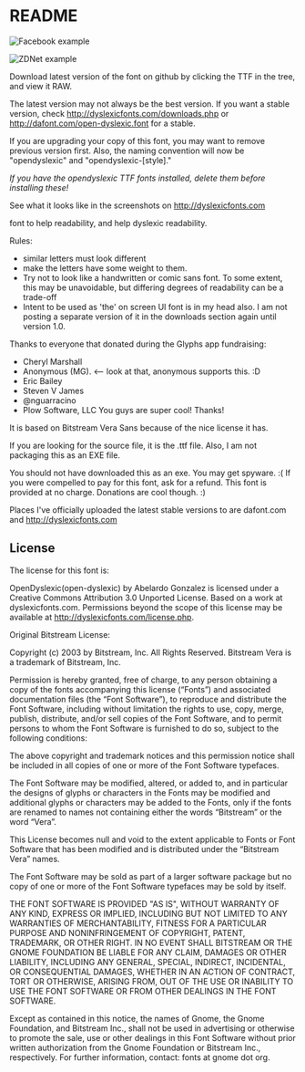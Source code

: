 README
======

![Facebook example](https://github.com/antijingoist/open-dyslexic/raw/master/screenshots/facebook-dyslexic.png)

![ZDNet example](https://github.com/antijingoist/open-dyslexic/raw/master/screenshots/zdnetarticle.PNG)

Download latest version of the font on github by clicking the TTF in the tree, and view it RAW.

The latest version may not always be the best version. If you want a stable version, check http://dyslexicfonts.com/downloads.php or http://dafont.com/open-dyslexic.font for a stable.

If you are upgrading your copy of this font, you may want to remove previous version first. 
Also, the naming convention will now be "opendyslexic" and "opendyslexic-[style]."

*If you have the opendyslexic TTF fonts installed, delete them before installing these!*

See what it looks like in the screenshots on http://dyslexicfonts.com

font to help readability, and help dyslexic readability.

Rules:

- similar letters must look different
- make the letters have some weight to them.
- Try not to look like a handwritten or comic sans font. To some extent, this may be unavoidable, but differing degrees of readability can be a trade-off
- Intent to be used as 'the' on screen UI font is in my head also.
I am not posting a separate version of it in the downloads section again until version 1.0.

Thanks to everyone that donated during the Glyphs app fundraising:

- Cheryl Marshall
- Anonymous (MG). <-- look at that, anonymous supports this. :D 
- Eric Bailey
- Steven V James
- @nguarracino
- Plow Software, LLC
You guys are super cool! Thanks!

It is based on Bitstream Vera Sans because of the nice license it has. 

If you are looking for the source file, it is the .ttf file. Also, I am not packaging this as an EXE file.

You should not have downloaded this as an exe. You may get spyware. :( If you were compelled to pay for this font, ask for a refund. This font is provided at no charge. Donations are cool though. :)

Places I've officially uploaded the latest stable versions to are dafont.com and http://dyslexicfonts.com

License
-------
The license for this font is: 

OpenDyslexic(open-dyslexic) by Abelardo Gonzalez is licensed under a Creative Commons Attribution 3.0 Unported License.
Based on a work at dyslexicfonts.com.
Permissions beyond the scope of this license may be available at http://dyslexicfonts.com/license.php.

Original Bitstream License: 

Copyright (c) 2003 by Bitstream, Inc. All Rights Reserved. Bitstream Vera is a trademark of Bitstream, Inc. 

Permission is hereby granted, free of charge, to any person obtaining a copy of the fonts accompanying this license (“Fonts”) and associated documentation files (the “Font Software”), to reproduce and distribute the Font Software, including without limitation the rights to use, copy, merge, publish, distribute, and/or sell copies of the Font Software, and to permit persons to whom the Font Software is furnished to do so, subject to the following conditions: 

The above copyright and trademark notices and this permission notice shall be included in all copies of one or more of the Font Software typefaces.

The Font Software may be modified, altered, or added to, and in particular the designs of glyphs or characters in the Fonts may be modified and additional glyphs or characters may be added to the Fonts, only if the fonts are renamed to names not containing either the words “Bitstream” or the word “Vera”.

This License becomes null and void to the extent applicable to Fonts or Font Software that has been modified and is distributed under the “Bitstream Vera” names. 

The Font Software may be sold as part of a larger software package but no copy of one or more of the Font Software typefaces may be sold by itself. 

THE FONT SOFTWARE IS PROVIDED "AS IS", WITHOUT WARRANTY OF ANY KIND, EXPRESS OR IMPLIED, INCLUDING BUT NOT LIMITED TO ANY WARRANTIES OF MERCHANTABILITY, FITNESS FOR A PARTICULAR PURPOSE AND NONINFRINGEMENT OF COPYRIGHT, PATENT, TRADEMARK, OR OTHER RIGHT. IN NO EVENT SHALL BITSTREAM OR THE GNOME FOUNDATION BE LIABLE FOR ANY CLAIM, DAMAGES OR OTHER LIABILITY, INCLUDING ANY GENERAL, SPECIAL, INDIRECT, INCIDENTAL, OR CONSEQUENTIAL DAMAGES, WHETHER IN AN ACTION OF CONTRACT, TORT OR OTHERWISE, ARISING FROM, OUT OF THE USE OR INABILITY TO USE THE FONT SOFTWARE OR FROM OTHER DEALINGS IN THE FONT SOFTWARE. 

Except as contained in this notice, the names of Gnome, the Gnome Foundation, and Bitstream Inc., shall not be used in advertising or otherwise to promote the sale, use or other dealings in this Font Software without prior written authorization from the Gnome Foundation or Bitstream Inc., respectively. For further information, contact: fonts at gnome dot org. 